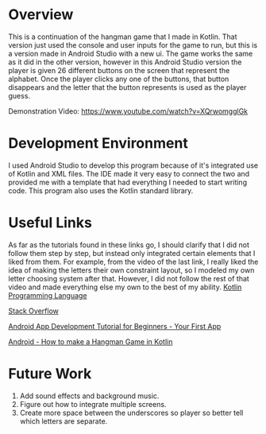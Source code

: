 # Overview
This is a continuation of the hangman game that I made in Kotlin. 
That version just used the console and user inputs for the game to run,
but this is a version made in Android Studio with a new ui. The game works
the same as it did in the other version, however in this Android Studio version
the player is given 26 different buttons on the screen that represent the alphabet.
Once the player clicks any one of the buttons, that button disappears and the letter
that the button represents is used as the player guess. 

Demonstration Video: https://www.youtube.com/watch?v=XQrwomgglGk

# Development Environment
I used Android Studio to develop this program because of it's integrated use of
Kotlin and XML files. The IDE made it very easy to connect the two and provided
me with a template that had everything I needed to start writing code. This program
also uses the Kotlin standard library. 

# Useful Links
As far as the tutorials found in these links go, I should clarify that I did not
follow them step by step, but instead only integrated certain elements that I liked
from them. For example, from the video of the last link, I really liked the idea of 
making the letters their own constraint layout, so I modeled my own letter choosing
system after that. However, I did not follow the rest of that video and made everything
else my own to the best of my ability. 
[Kotlin Programming Language](https://kotlinlang.org/)

[Stack Overflow](https://stackoverflow.com/)

[Android App Development Tutorial for Beginners - Your First App](https://www.youtube.com/watch?v=FjrKMcnKahY&t=1981s)

[Android - How to make a Hangman Game in Kotlin](https://www.youtube.com/watch?v=kGGpH7ypxAU&t=1003s)


# Future Work
1. Add sound effects and background music.
2. Figure out how to integrate multiple screens.
3. Create more space between the underscores so player so better tell which letters are separate. 
